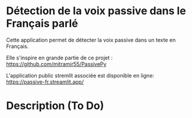 # Détection de la voix passive dans le Français parlé

Cette application permet de détecter la voix passive dans un texte en Français. 

Elle s'inspire en grande partie de ce projet : https://github.com/mitramir55/PassivePy 

L'application public stremlit associée est disponible en ligne: https://passive-fr.streamlit.app/

# Description (To Do)
